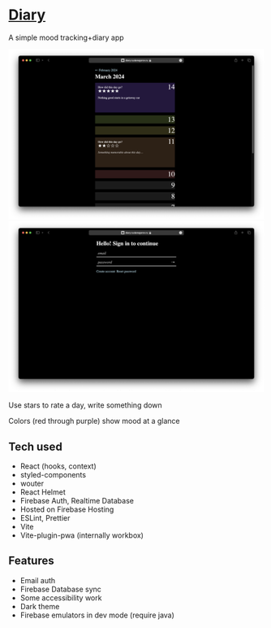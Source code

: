 # [Diary](https://diary.ruslanegorov.ru)

A simple mood tracking+diary app

![Log Page](docs/Log%20Screenshot.png)
![Auth Page](docs/Auth%20Screenshot.png)

Use stars to rate a day, write something down

Colors (red through purple) show mood at a glance

## Tech used

* React (hooks, context)
* styled-components
* wouter
* React Helmet
* Firebase Auth, Realtime Database
* Hosted on Firebase Hosting
* ESLint, Prettier
* Vite
* Vite-plugin-pwa (internally workbox)

## Features

* Email auth
* Firebase Database sync
* Some accessibility work
* Dark theme
* Firebase emulators in dev mode (require java)
